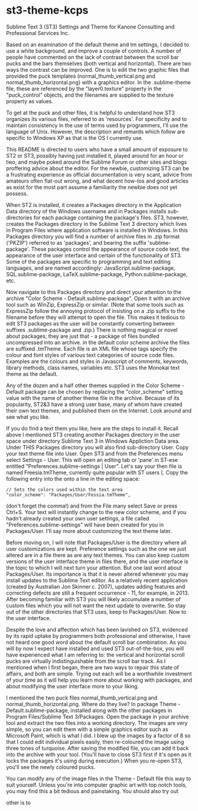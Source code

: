 st3-theme-kcps
==============

Sublime Text 3 (ST3) Settings and Theme for Kanone Consulting and Professional Services Inc.

Based on an examination of the default theme and tm settings, I decided to use a white background, and improve a couple of controls.  A number of people have commented on the lack of contrast between the scroll bar pucks and the bars themselves (both vertical and horizontal).  There are two ways the contrast can be improved.  One is to edit the two graphic files that provided the puck templates (normal_thumb_vertical.png and normal_thumb_horizontal.png) with a graphics editor.  In the .sublime-theme file, these are referenced by the "layer0.texture" property in the "puck_control" objects, and the filenames are supplied to the texture property as values.

To get at the puck and other files, it is helpful to understand how ST3 organizes its various files, referred to as 'resources'.  For specificity and to maintain consistency in the use of terms used by programmers, I'll use the language of Unix.  However, the description and remards which follow are specific to Windows XP as that is the OS I currently use.

This README is directed to users who have a small amount of exposure to ST2 or ST3, possibly having just installed it, played around for an hour or two, and maybe poked around the Sublime Forum or other sites and blogs proffering advice about the editor.  For the newbie, customizing ST3 can be a frustrating experience as official documentation is very scant, advice from amateurs often flat-out wrong, and what decent how-tos and good articles as exist for the most part assume a familiarity the newbie does not yet possess.

When ST2 is installed, it creates a Packages directory in the Application Data directory of the Windows username and in Packages installs sub-directories for each package containing the package's files. ST3, however, creates the Packages directory in the Sublime Text 3 directory which lives in Program Files where application software is installed in Windows.  In this Packages directory you will find a number of archive files in .zip format ('PKZIP') referred to as 'packages', and bearing the suffix 'sublime-package'.  These packages control the appearance of source code text, the appearance of the user interface and certain of the functionality of ST3.  Some of the packages are specific to programming and text editing languages, and are named accordingly: JavaScript.sublime-package, SQL.sublime-package, LaTeX.sublime-package, Python.sublime-package, etc.

Now navigate to this Packages directory and direct your attention to the archive "Color Scheme - Default.sublime-package".  Open it with an archive tool such as WinZip, ExpressZip or similar.  (Note that some tools such as ExpressZip follow the annoying protocol of insisting on a .zip suffix to the filename before they will attempt to open the file.  This makes it tedious to edit ST3 packages as the user will be constantly converting between suffixes .sublime-package and .zip.)  There is nothing magical or novel about packages; they are just that - a package of files bundled uncompressed into an archive.  in the default color scheme archive the files are suffixed .tmTheme.  Each file is an XML file whose tags specify the colour and font styles of various text categories of source code files.  Examples are the colours and styles in Javascript of comments, keywords, library methods, class names, variables etc.  ST3 uses the Monokai text theme as the default.  

Any of the dozen and a half other themes supplied in the Color Scheme - Default package can be chosen by replacing the "color_scheme" setting value with the name of another theme file in the archive.  Because of its popularity, ST2&3 have a strong user base, many of whom have created their own text themes, and published them on the Internet.  Look around and see what you like.  

If you do find a text them you like, here are the steps to install it.  Recall above I mentioned ST3 creating another Packages directory in the user space under directory Sublime Text 3 in Windows Appliction Data area.  Under THIS Packages directory you will also find sub-directory User.  Copy your text theme file into User.  Open ST3 and from the Preferences menu select Settings - User.  This will open an editing tab or 'pane' in ST-ese entitled "Preferences.sublime-settings | User".  Let's say your then file is named Freesia.tmTheme, currently quite popular with ST users (.  Copy the following entry into the onto a line in the editing space:


	// Sets the colors used within the text area
 	"color_scheme": "Packages/User/Fessia.tmTheme",

(don't forget the comma!) and from the File many select Save or press Ctrl+S.  Your text will instantly change to the new color scheme, and if you hadn't already created your own user settings, a file called "Preferences.sublime-settings" will have been created for you in Packages/User.  I'll say more about customizing the text theme later.

Before moving on, I will note that Packages/User is the directory where all user customizations are kept.  Preference settings such as the one we just altered are in a file there as are any text themes.  You can also keep custom versions of the user interface theme in files there, and the user interface is the topic to which I will next turn your attention.  But one last word about Packages/User.  Its importance is that it is never altered whenever you may install updates to the Sublime Text editor.  As a relatively recent application (created by Australian Jon Skinner c. 2007), updates adding features and correcting defects are still a frequent occurrence - 11, for example, in 2013.  After becoming familiar with ST3 you will likely accumulate a number of custom files which you will not want the next update to overwrite.  So stay out of the other directories that ST3 uses, keep to Packages/User.  Now to the user interface.

Despite the love and affection which has been lavished on ST3, evidenced by its rapid uptake by programmers both professional and otherwise, I have not heard one good word about the default scroll bar combination.  As you will by now I expect have installed and used ST3 out-of-the-box, you will have experienced what I am referring to: the vertical and horizontal scroll pucks are virtually indistinguishable from the scroll bar track.  As I mentioned when I first began, there are two ways to repair this state of affairs, and both are simple. Trying out each will be a worthwhile investment of your time as it will help you learn more about working with packages, and about modifying the user interface more to your liking. 

I mentioned the two puck files normal_thumb_vertical.png and normal_thumb_horizontal.png.  Where do they live? In package Theme - Default.sublime-package, installed along with the other packages in Program Files/Sublime Text 3/Packages.  Open the package in your archive tool and extract the two files into a working directory.  The images are very simple, so you can edit them with a simple graphics editor such as Microsoft Paint, which is what I did.  I blew up the images by a factor of 8 so that I could edit individual pixels easily, then re-coloured the image using three tones of turquoise.  After saving the modified file, you can add it back into the archive with your tool.  (You'll have to close ST3 first if it's open as it locks the packages it's using during execution.)  When you re-open ST3, you'll see the newly coloured pucks.

You can modify any of the image files in the Theme - Default file this way to suit yourself.  Unless you're into computer graphic art with top notch tools, you may find this a bit tedious and painstaking.  You should also try out 




other is to 
